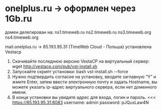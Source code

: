 # onelplus.ru -> оформлен через 1Gb.ru
домен делегирован на:
ns1.timeweb.ru 
ns2.timeweb.ru 
ns3.timeweb.org 
ns4.timeweb.org

mail.onelplus.ru -> 85.193.95.31 (TimeWeb Cloud - Польша)
установлена Vestacp
>>>
1) Скачивайте последнюю версию VestaCP на виртуальный сервер:
wget http://vestacp.com/pub/vst-install.sh
2) Запускайте скрипт установки:
bash vst-install.sh --force
3) Нужно подтвердить согласие на установку, вводите заглавную “Y” и жмите Enter, затем
ввести электронную почту и задать Hostname, вы можете указать ip-адрес виртуального сервера, если нет доменного имени.
4) В конце установки вы увидите адрес для входа, логин и пароль.
<<<
https://85.193.95.31:8083
username: admin
password: pJQusLaw4N

